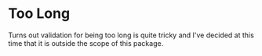 <!--
id: too_long
tags: ''
-->

# Too Long

Turns out validation for being too long is quite tricky and I've decided at this time that it is outside the scope of this package.
